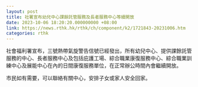 ```yaml
---
layout: post
title: 社署宣布幼兒中心課餘託管服務及長者服務中心等續開放
date: 2023-10-06 18:20:20.000000000 +08:00
link: https://news.rthk.hk/rthk/ch/component/k2/1721843-20231006.htm
categories: rthk
---
```


社會福利署宣布，三號熱帶氣旋警告信號已經發出，所有幼兒中心、提供課餘託管服務的中心、長者服務中心及包括庇護工場、綜合職業康復服務中心、綜合職業訓練中心及展能中心在內的日間康復服務單位，在正常辦公時間內會繼續開放。

市民如有需要，可以聯絡有關中心，安排子女或家人安全回家。

